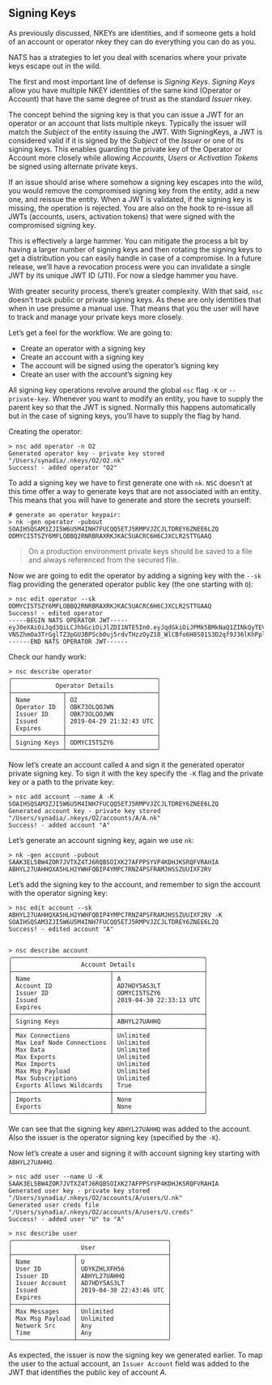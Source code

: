 ## Signing Keys

As previously discussed, NKEYs are identities, and if someone gets a hold of an account or operator nkey they can do everything you can do as you.

NATS has a strategies to let you deal with scenarios where your private keys escape out in the wild.

The first and most important line of defense is _Signing Keys_. _Signing Keys_ allow you have multiple NKEY identities of the same kind (Operator or Account) that have the same degree of trust as the standard _Issuer_ nkey.

The concept behind the signing key is that you can issue a JWT for an operator or an account that lists multiple nkeys. Typically the issuer will match the _Subject_ of the entity issuing the JWT. With SigningKeys, a JWT is considered valid if it is signed by the _Subject_ of the _Issuer_ or one of its signing keys. This enables guarding the private key of the Operator or Account more closely while allowing _Accounts_, _Users_ or _Activation Tokens_ be signed using alternate private keys.

If an issue should arise where somehow a signing key escapes into the wild, you would remove the compromised signing key from the entity, add a new one, and reissue the entity. When a JWT is validated, if the signing key is missing, the operation is rejected. You are also on the hook to re-issue all JWTs (accounts, users, activation tokens) that were signed with the compromised signing key.

This is effectively a large hammer. You can mitigate the process a bit by having a larger number of signing keys and then rotating the signing keys to get a distribution you can easily handle in case of a compromise. In a future release, we’ll have a revocation process were you can invalidate a single JWT by its unique JWT ID (JTI). For now a sledge hammer you have.

With greater security process, there’s greater complexity. With that said, `nsc` doesn’t track public or private signing keys. As these are only identities that when in use presume a manual use. That means that you the user will have to track and manage your private keys more closely.

Let’s get a feel for the workflow. We are going to:

- Create an operator with a signing key
- Create an account with a signing key
- The account will be signed using the operator’s signing key
- Create an user with the account’s signing key


All signing key operations revolve around the global `nsc` flag `-K` or `--private-key`. Whenever you want to modify an entity, you have to supply the parent key so that the JWT is signed. Normally this happens automatically but in the case of signing keys, you’ll have to supply the flag by hand.

Creating the operator:

```text
> nsc add operator -n O2
Generated operator key - private key stored "/Users/synadia/.nkeys/O2/O2.nk"
Success! - added operator "O2"

```

To add a signing key we have to first generate one with `nk`. `NSC` doesn’t at this time offer a way to generate keys that are not associated with an entity. This means that you will have to generate and store the secrets yourself:

```text
# generate an operator keypair:
> nk -gen operator -pubout
SOAIHSQSAM3ZJI5W6U5M4INH7FUCQQ5ETJ5RMPVJZCJLTDREY6ZNEE6LZQ
ODMYCI5TSZY6MFLOBBQ2RNRBRAXRKJKAC5UACRC6H6CJXCLR2STTGAAQ
```

> On a production environment private keys should be saved to a file and always referenced from the secured file.

Now we are going to edit the operator by adding a signing key with the `--sk` flag providing the generated operator public key (the one starting with `O`):

```text
> nsc edit operator --sk ODMYCI5TSZY6MFLOBBQ2RNRBRAXRKJKAC5UACRC6H6CJXCLR2STTGAAQ
Success! - edited operator
-----BEGIN NATS OPERATOR JWT-----
eyJ0eXAiOiJqd3QiLCJhbGciOiJlZDI1NTE5In0.eyJqdGkiOiJPMk5BMkNaQ1ZINkQyTEVCQkNDVUFHTEZaWFJPTTdKTEs1Q1ZXRDZMVlpPVU9TUExDS0dBIiwiaWF0IjoxNTU2NTczNTYzLCJpc3MiOiJPQks3M09MUU9KV05ZVE4yTzQ2SVpRTjRXTVNDN0hWVk5BM1k2VFdQV0tDRlhJV1MzWExTQVVJUyIsIm5hbWUiOiJPMiIsInN1YiI6Ik9CSzczT0xRT0pXTllUTjJPNDZJWlFONFdNU0M3SFZWTkEzWTZUV1BXS0NGWElXUzNYTFNBVUlTIiwidHlwZSI6Im9wZXJhdG9yIiwibmF0cyI6eyJzaWduaW5nX2tleXMiOlsiT0RNWUNJNVRTWlk2TUZMT0JCUTJSTlJCUkFYUktKS0FDNVVBQ1JDNkg2Q0pYQ0xSMlNUVEdBQVEiXX19.-VNSZhmOa3TrGglTZ3pGU3BPScb0uj5rdvTHzzOyZ18_WlCBfo6H8S01S3D2qf9J36lKhPplMtupheYqEo04Aw
------END NATS OPERATOR JWT------
```

Check our handy work:

```text
> nsc describe operator
╭────────────────────────────────────────╮
│            Operator Details            │
├──────────────┬─────────────────────────┤
│ Name         │ O2                      │
│ Operator ID  │ OBK73OLQOJWN            │
│ Issuer ID    │ OBK73OLQOJWN            │
│ Issued       │ 2019-04-29 21:32:43 UTC │
│ Expires      │                         │
├──────────────┼─────────────────────────┤
│ Signing Keys │ ODMYCI5TSZY6            │
╰──────────────┴─────────────────────────╯
```


Now let’s create an account called `A` and sign it the generated operator private signing key. To sign it with the key specify the `-K` flag and the private key or a path to the private key:

```text
> nsc add account --name A -K SOAIHSQSAM3ZJI5W6U5M4INH7FUCQQ5ETJ5RMPVJZCJLTDREY6ZNEE6LZQ
Generated account key - private key stored "/Users/synadia/.nkeys/O2/accounts/A/A.nk"
Success! - added account "A"
```

Let’s generate an account signing key, again we use `nk`:

```text
> nk -gen account -pubout
SAAK3EL5BW4ZOR7JVTXZ4TJ6RQBSOIXK27AFPPSYVP4KDHJKSRQFVRAHIA
ABHYL27UAHHQXA5HLH2YWHFQBIP4YMPC7RNZ4PSFRAMJHSSZUUIXF2RV
```

Let’s add the signing key to the account, and remember to sign the account with the operator signing key:
```text
> nsc edit account --sk ABHYL27UAHHQXA5HLH2YWHFQBIP4YMPC7RNZ4PSFRAMJHSSZUUIXF2RV -K SOAIHSQSAM3ZJI5W6U5M4INH7FUCQQ5ETJ5RMPVJZCJLTDREY6ZNEE6LZQ 
Success! - edited account "A"


> nsc describe account 
╭─────────────────────────────────────────────────────╮
│                   Account Details                   │
├───────────────────────────┬─────────────────────────┤
│ Name                      │ A                       │
│ Account ID                │ AD7HDY5AS3LT            │
│ Issuer ID                 │ ODMYCI5TSZY6            │
│ Issued                    │ 2019-04-30 22:33:13 UTC │
│ Expires                   │                         │
├───────────────────────────┼─────────────────────────┤
│ Signing Keys              │ ABHYL27UAHHQ            │
├───────────────────────────┼─────────────────────────┤
│ Max Connections           │ Unlimited               │
│ Max Leaf Node Connections │ Unlimited               │
│ Max Data                  │ Unlimited               │
│ Max Exports               │ Unlimited               │
│ Max Imports               │ Unlimited               │
│ Max Msg Payload           │ Unlimited               │
│ Max Subscriptions         │ Unlimited               │
│ Exports Allows Wildcards  │ True                    │
├───────────────────────────┼─────────────────────────┤
│ Imports                   │ None                    │
│ Exports                   │ None                    │
╰───────────────────────────┴─────────────────────────╯
```

We can see that the signing key `ABHYL27UAHHQ` was added to the account. Also the issuer is the operator signing key (specified by the `-K`).

Now let’s create a user and signing it with account signing key starting with `ABHYL27UAHHQ`.

```text
> nsc add user --name U -K SAAK3EL5BW4ZOR7JVTXZ4TJ6RQBSOIXK27AFPPSYVP4KDHJKSRQFVRAHIA
Generated user key - private key stored "/Users/synadia/.nkeys/O2/accounts/A/users/U.nk"
Generated user creds file "/Users/synadia/.nkeys/O2/accounts/A/users/U.creds"
Success! - added user "U" to "A"

> nsc describe user
╭───────────────────────────────────────────╮
│                   User                    │
├─────────────────┬─────────────────────────┤
│ Name            │ U                       │
│ User ID         │ UDYKZHLXFH56            │
│ Issuer ID       │ ABHYL27UAHHQ            │
│ Issuer Account  │ AD7HDY5AS3LT            │
│ Issued          │ 2019-04-30 22:43:46 UTC │
│ Expires         │                         │
├─────────────────┼─────────────────────────┤
│ Max Messages    │ Unlimited               │
│ Max Msg Payload │ Unlimited               │
│ Network Src     │ Any                     │
│ Time            │ Any                     │
╰─────────────────┴─────────────────────────╯
```

As expected, the issuer is now the signing key we generated earlier. To map the user to the actual account, an `Issuer Account` field was added to the JWT that identifies the public key of account _A_.

